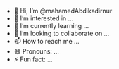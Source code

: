 - 👋 Hi, I’m @mahamedAbdikadirnur
- 👀 I’m interested in ...
- 🌱 I’m currently learning ...
- 💞️ I’m looking to collaborate on ...
- 📫 How to reach me ...
- 😄 Pronouns: ...
- ⚡ Fun fact: ...

<!---
mahamedAbdikadirnur/mahamedAbdikadirnur is a ✨ special ✨ repository because its `README.md` (this file) appears on your GitHub profile.
You can click the Preview link to take a look at your changes.
--->
